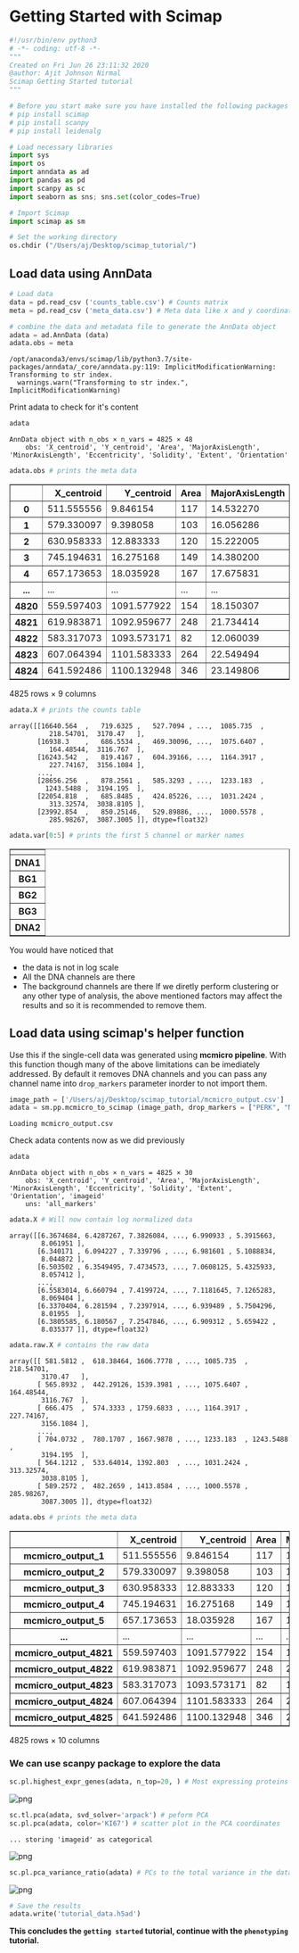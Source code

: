 # Getting Started with Scimap


```python
#!/usr/bin/env python3
# -*- coding: utf-8 -*-
"""
Created on Fri Jun 26 23:11:32 2020
@author: Ajit Johnson Nirmal
Scimap Getting Started tutorial
"""
```


```python
# Before you start make sure you have installed the following packages
# pip install scimap
# pip install scanpy
# pip install leidenalg
```


```python
# Load necessary libraries
import sys
import os
import anndata as ad
import pandas as pd
import scanpy as sc
import seaborn as sns; sns.set(color_codes=True)

# Import Scimap
import scimap as sm
```


```python
# Set the working directory
os.chdir ("/Users/aj/Desktop/scimap_tutorial/")
```

## Load data using AnnData


```python
# Load data
data = pd.read_csv ('counts_table.csv') # Counts matrix
meta = pd.read_csv ('meta_data.csv') # Meta data like x and y coordinates 

# combine the data and metadata file to generate the AnnData object
adata = ad.AnnData (data)
adata.obs = meta
```

    /opt/anaconda3/envs/scimap/lib/python3.7/site-packages/anndata/_core/anndata.py:119: ImplicitModificationWarning: Transforming to str index.
      warnings.warn("Transforming to str index.", ImplicitModificationWarning)


Print adata to check for it's content


```python
adata
```




    AnnData object with n_obs × n_vars = 4825 × 48
        obs: 'X_centroid', 'Y_centroid', 'Area', 'MajorAxisLength', 'MinorAxisLength', 'Eccentricity', 'Solidity', 'Extent', 'Orientation'




```python
adata.obs # prints the meta data
```




<div>
<style scoped>
    .dataframe tbody tr th:only-of-type {
        vertical-align: middle;
    }

    .dataframe tbody tr th {
        vertical-align: top;
    }

    .dataframe thead th {
        text-align: right;
    }
</style>
<table border="1" class="dataframe">
  <thead>
    <tr style="text-align: right;">
      <th></th>
      <th>X_centroid</th>
      <th>Y_centroid</th>
      <th>Area</th>
      <th>MajorAxisLength</th>
      <th>MinorAxisLength</th>
      <th>Eccentricity</th>
      <th>Solidity</th>
      <th>Extent</th>
      <th>Orientation</th>
    </tr>
  </thead>
  <tbody>
    <tr>
      <th>0</th>
      <td>511.555556</td>
      <td>9.846154</td>
      <td>117</td>
      <td>14.532270</td>
      <td>10.273628</td>
      <td>0.707261</td>
      <td>0.959016</td>
      <td>0.750000</td>
      <td>-0.695369</td>
    </tr>
    <tr>
      <th>1</th>
      <td>579.330097</td>
      <td>9.398058</td>
      <td>103</td>
      <td>16.056286</td>
      <td>8.776323</td>
      <td>0.837396</td>
      <td>0.903509</td>
      <td>0.613095</td>
      <td>1.115707</td>
    </tr>
    <tr>
      <th>2</th>
      <td>630.958333</td>
      <td>12.883333</td>
      <td>120</td>
      <td>15.222005</td>
      <td>10.310756</td>
      <td>0.735653</td>
      <td>0.975610</td>
      <td>0.681818</td>
      <td>0.151616</td>
    </tr>
    <tr>
      <th>3</th>
      <td>745.194631</td>
      <td>16.275168</td>
      <td>149</td>
      <td>14.380200</td>
      <td>13.404759</td>
      <td>0.362027</td>
      <td>0.967532</td>
      <td>0.662222</td>
      <td>-0.270451</td>
    </tr>
    <tr>
      <th>4</th>
      <td>657.173653</td>
      <td>18.035928</td>
      <td>167</td>
      <td>17.675831</td>
      <td>12.110106</td>
      <td>0.728428</td>
      <td>0.943503</td>
      <td>0.695833</td>
      <td>-0.810890</td>
    </tr>
    <tr>
      <th>...</th>
      <td>...</td>
      <td>...</td>
      <td>...</td>
      <td>...</td>
      <td>...</td>
      <td>...</td>
      <td>...</td>
      <td>...</td>
      <td>...</td>
    </tr>
    <tr>
      <th>4820</th>
      <td>559.597403</td>
      <td>1091.577922</td>
      <td>154</td>
      <td>18.150307</td>
      <td>11.683288</td>
      <td>0.765281</td>
      <td>0.900585</td>
      <td>0.570370</td>
      <td>-0.342315</td>
    </tr>
    <tr>
      <th>4821</th>
      <td>619.983871</td>
      <td>1092.959677</td>
      <td>248</td>
      <td>21.734414</td>
      <td>15.565820</td>
      <td>0.697912</td>
      <td>0.864111</td>
      <td>0.551111</td>
      <td>1.432242</td>
    </tr>
    <tr>
      <th>4822</th>
      <td>583.317073</td>
      <td>1093.573171</td>
      <td>82</td>
      <td>12.060039</td>
      <td>9.539789</td>
      <td>0.611784</td>
      <td>0.964706</td>
      <td>0.630769</td>
      <td>0.203023</td>
    </tr>
    <tr>
      <th>4823</th>
      <td>607.064394</td>
      <td>1101.583333</td>
      <td>264</td>
      <td>22.549494</td>
      <td>15.905321</td>
      <td>0.708858</td>
      <td>0.882943</td>
      <td>0.661654</td>
      <td>0.691838</td>
    </tr>
    <tr>
      <th>4824</th>
      <td>641.592486</td>
      <td>1100.132948</td>
      <td>346</td>
      <td>23.149806</td>
      <td>19.375564</td>
      <td>0.547257</td>
      <td>0.945355</td>
      <td>0.791762</td>
      <td>-1.390516</td>
    </tr>
  </tbody>
</table>
<p>4825 rows × 9 columns</p>
</div>




```python
adata.X # prints the counts table
```




    array([[16640.564  ,   719.6325 ,   527.7094 , ...,  1085.735  ,
              218.54701,  3170.47   ],
           [16938.3    ,   686.5534 ,   469.30096, ...,  1075.6407 ,
              164.48544,  3116.767  ],
           [16243.542  ,   819.4167 ,   604.39166, ...,  1164.3917 ,
              227.74167,  3156.1084 ],
           ...,
           [28656.256  ,   878.2561 ,   585.3293 , ...,  1233.183  ,
             1243.5488 ,  3194.195  ],
           [22054.818  ,   685.8485 ,   424.85226, ...,  1031.2424 ,
              313.32574,  3038.8105 ],
           [23992.854  ,   850.25146,   529.89886, ...,  1000.5578 ,
              285.98267,  3087.3005 ]], dtype=float32)




```python
adata.var[0:5] # prints the first 5 channel or marker names
```




<div>
<style scoped>
    .dataframe tbody tr th:only-of-type {
        vertical-align: middle;
    }

    .dataframe tbody tr th {
        vertical-align: top;
    }

    .dataframe thead th {
        text-align: right;
    }
</style>
<table border="1" class="dataframe">
  <thead>
    <tr style="text-align: right;">
      <th></th>
    </tr>
  </thead>
  <tbody>
    <tr>
      <th>DNA1</th>
    </tr>
    <tr>
      <th>BG1</th>
    </tr>
    <tr>
      <th>BG2</th>
    </tr>
    <tr>
      <th>BG3</th>
    </tr>
    <tr>
      <th>DNA2</th>
    </tr>
  </tbody>
</table>
</div>



You would have noticed that
- the data is not in log scale
- All the DNA channels are there
- The background channels are there
If we diretly perform clustering or any other type of analysis, the above mentioned factors may affect the results and so it is recommended to remove them.

## Load data using scimap's helper function

Use this if the single-cell data was generated using **mcmicro pipeline**. With this function though many of the above limitations can be imediately addressed. By default it removes DNA channels and you can pass any channel name into `drop_markers` parameter inorder to not import them.


```python
image_path = ['/Users/aj/Desktop/scimap_tutorial/mcmicro_output.csv']
adata = sm.pp.mcmicro_to_scimap (image_path, drop_markers = ["PERK", "NOS2","BG1","BG2","BG3","ACTIN"])
```

    Loading mcmicro_output.csv


Check adata contents now as we did previously


```python
adata
```




    AnnData object with n_obs × n_vars = 4825 × 30
        obs: 'X_centroid', 'Y_centroid', 'Area', 'MajorAxisLength', 'MinorAxisLength', 'Eccentricity', 'Solidity', 'Extent', 'Orientation', 'imageid'
        uns: 'all_markers'




```python
adata.X # Will now contain log normalized data
```




    array([[6.3674684, 6.4287267, 7.3826084, ..., 6.990933 , 5.3915663,
            8.061951 ],
           [6.340171 , 6.094227 , 7.339796 , ..., 6.981601 , 5.1088834,
            8.044872 ],
           [6.503502 , 6.3549495, 7.4734573, ..., 7.0608125, 5.4325933,
            8.057412 ],
           ...,
           [6.5583014, 6.660794 , 7.4199724, ..., 7.1181645, 7.1265283,
            8.069404 ],
           [6.3370404, 6.281594 , 7.2397914, ..., 6.939489 , 5.7504296,
            8.01955  ],
           [6.3805585, 6.180567 , 7.2547846, ..., 6.909312 , 5.659422 ,
            8.035377 ]], dtype=float32)




```python
adata.raw.X # contains the raw data
```




    array([[ 581.5812 ,  618.38464, 1606.7778 , ..., 1085.735  ,  218.54701,
            3170.47   ],
           [ 565.8932 ,  442.29126, 1539.3981 , ..., 1075.6407 ,  164.48544,
            3116.767  ],
           [ 666.475  ,  574.3333 , 1759.6833 , ..., 1164.3917 ,  227.74167,
            3156.1084 ],
           ...,
           [ 704.0732 ,  780.1707 , 1667.9878 , ..., 1233.183  , 1243.5488 ,
            3194.195  ],
           [ 564.1212 ,  533.64014, 1392.803  , ..., 1031.2424 ,  313.32574,
            3038.8105 ],
           [ 589.2572 ,  482.2659 , 1413.8584 , ..., 1000.5578 ,  285.98267,
            3087.3005 ]], dtype=float32)




```python
adata.obs # prints the meta data
```




<div>
<style scoped>
    .dataframe tbody tr th:only-of-type {
        vertical-align: middle;
    }

    .dataframe tbody tr th {
        vertical-align: top;
    }

    .dataframe thead th {
        text-align: right;
    }
</style>
<table border="1" class="dataframe">
  <thead>
    <tr style="text-align: right;">
      <th></th>
      <th>X_centroid</th>
      <th>Y_centroid</th>
      <th>Area</th>
      <th>MajorAxisLength</th>
      <th>MinorAxisLength</th>
      <th>Eccentricity</th>
      <th>Solidity</th>
      <th>Extent</th>
      <th>Orientation</th>
      <th>imageid</th>
    </tr>
  </thead>
  <tbody>
    <tr>
      <th>mcmicro_output_1</th>
      <td>511.555556</td>
      <td>9.846154</td>
      <td>117</td>
      <td>14.532270</td>
      <td>10.273628</td>
      <td>0.707261</td>
      <td>0.959016</td>
      <td>0.750000</td>
      <td>-0.695369</td>
      <td>mcmicro_output</td>
    </tr>
    <tr>
      <th>mcmicro_output_2</th>
      <td>579.330097</td>
      <td>9.398058</td>
      <td>103</td>
      <td>16.056286</td>
      <td>8.776323</td>
      <td>0.837396</td>
      <td>0.903509</td>
      <td>0.613095</td>
      <td>1.115707</td>
      <td>mcmicro_output</td>
    </tr>
    <tr>
      <th>mcmicro_output_3</th>
      <td>630.958333</td>
      <td>12.883333</td>
      <td>120</td>
      <td>15.222005</td>
      <td>10.310756</td>
      <td>0.735653</td>
      <td>0.975610</td>
      <td>0.681818</td>
      <td>0.151616</td>
      <td>mcmicro_output</td>
    </tr>
    <tr>
      <th>mcmicro_output_4</th>
      <td>745.194631</td>
      <td>16.275168</td>
      <td>149</td>
      <td>14.380200</td>
      <td>13.404759</td>
      <td>0.362027</td>
      <td>0.967532</td>
      <td>0.662222</td>
      <td>-0.270451</td>
      <td>mcmicro_output</td>
    </tr>
    <tr>
      <th>mcmicro_output_5</th>
      <td>657.173653</td>
      <td>18.035928</td>
      <td>167</td>
      <td>17.675831</td>
      <td>12.110106</td>
      <td>0.728428</td>
      <td>0.943503</td>
      <td>0.695833</td>
      <td>-0.810890</td>
      <td>mcmicro_output</td>
    </tr>
    <tr>
      <th>...</th>
      <td>...</td>
      <td>...</td>
      <td>...</td>
      <td>...</td>
      <td>...</td>
      <td>...</td>
      <td>...</td>
      <td>...</td>
      <td>...</td>
      <td>...</td>
    </tr>
    <tr>
      <th>mcmicro_output_4821</th>
      <td>559.597403</td>
      <td>1091.577922</td>
      <td>154</td>
      <td>18.150307</td>
      <td>11.683288</td>
      <td>0.765281</td>
      <td>0.900585</td>
      <td>0.570370</td>
      <td>-0.342315</td>
      <td>mcmicro_output</td>
    </tr>
    <tr>
      <th>mcmicro_output_4822</th>
      <td>619.983871</td>
      <td>1092.959677</td>
      <td>248</td>
      <td>21.734414</td>
      <td>15.565820</td>
      <td>0.697912</td>
      <td>0.864111</td>
      <td>0.551111</td>
      <td>1.432242</td>
      <td>mcmicro_output</td>
    </tr>
    <tr>
      <th>mcmicro_output_4823</th>
      <td>583.317073</td>
      <td>1093.573171</td>
      <td>82</td>
      <td>12.060039</td>
      <td>9.539789</td>
      <td>0.611784</td>
      <td>0.964706</td>
      <td>0.630769</td>
      <td>0.203023</td>
      <td>mcmicro_output</td>
    </tr>
    <tr>
      <th>mcmicro_output_4824</th>
      <td>607.064394</td>
      <td>1101.583333</td>
      <td>264</td>
      <td>22.549494</td>
      <td>15.905321</td>
      <td>0.708858</td>
      <td>0.882943</td>
      <td>0.661654</td>
      <td>0.691838</td>
      <td>mcmicro_output</td>
    </tr>
    <tr>
      <th>mcmicro_output_4825</th>
      <td>641.592486</td>
      <td>1100.132948</td>
      <td>346</td>
      <td>23.149806</td>
      <td>19.375564</td>
      <td>0.547257</td>
      <td>0.945355</td>
      <td>0.791762</td>
      <td>-1.390516</td>
      <td>mcmicro_output</td>
    </tr>
  </tbody>
</table>
<p>4825 rows × 10 columns</p>
</div>



### We can use scanpy package to explore the data


```python
sc.pl.highest_expr_genes(adata, n_top=20, ) # Most expressing proteins
```


![png](scimap-tutorial-getting-started_files/scimap-tutorial-getting-started_22_0.png)



```python
sc.tl.pca(adata, svd_solver='arpack') # peform PCA
sc.pl.pca(adata, color='KI67') # scatter plot in the PCA coordinates
```

    ... storing 'imageid' as categorical



![png](scimap-tutorial-getting-started_files/scimap-tutorial-getting-started_23_1.png)



```python
sc.pl.pca_variance_ratio(adata) # PCs to the total variance in the data
```


![png](scimap-tutorial-getting-started_files/scimap-tutorial-getting-started_24_0.png)



```python
# Save the results
adata.write('tutorial_data.h5ad')
```

**This concludes the `getting started` tutorial, continue with the `phenotyping` tutorial.**
